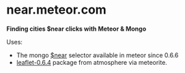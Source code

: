 near.meteor.com
===============

**Finding cities $near clicks with Meteor &amp; Mongo**

Uses: 
- The mongo [$near](http://docs.mongodb.org/manual/reference/operator/query/near/) selector available in meteor since 0.6.6 
- [leaflet-0.6.4](https://atmosphere.meteor.com/package/leaflet-0.6.4) package from atmosphere via meteorite.
